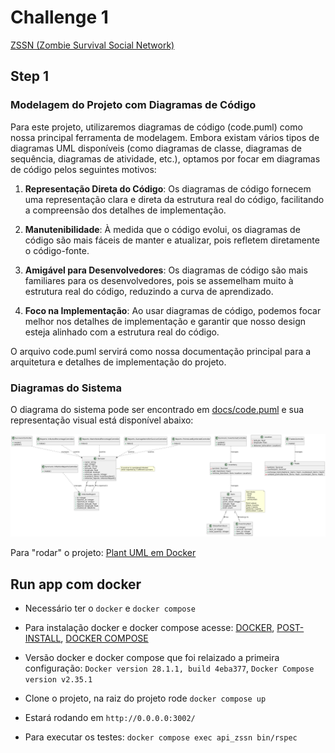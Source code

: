 # Challenge 1

[ZSSN (Zombie Survival Social Network)](docs/challenge.md)

## Step 1

### Modelagem do Projeto com Diagramas de Código

Para este projeto, utilizaremos diagramas de código (code.puml) como nossa principal ferramenta de modelagem. Embora existam vários tipos de diagramas UML disponíveis (como diagramas de classe, diagramas de sequência, diagramas de atividade, etc.), optamos por focar em diagramas de código pelos seguintes motivos:

1. **Representação Direta do Código**: Os diagramas de código fornecem uma representação clara e direta da estrutura real do código, facilitando a compreensão dos detalhes de implementação.

2. **Manutenibilidade**: À medida que o código evolui, os diagramas de código são mais fáceis de manter e atualizar, pois refletem diretamente o código-fonte.

3. **Amigável para Desenvolvedores**: Os diagramas de código são mais familiares para os desenvolvedores, pois se assemelham muito à estrutura real do código, reduzindo a curva de aprendizado.

4. **Foco na Implementação**: Ao usar diagramas de código, podemos focar melhor nos detalhes de implementação e garantir que nosso design esteja alinhado com a estrutura real do código.

O arquivo code.puml servirá como nossa documentação principal para a arquitetura e detalhes de implementação do projeto.

### Diagramas do Sistema

O diagrama do sistema pode ser encontrado em [docs/code.puml](docs/code.puml) e sua representação visual está disponível abaixo:

![Diagrama do Sistema ZSSN](docs/ZSSN_System.png)

Para "rodar" o projeto: [Plant UML em Docker](https://plantuml.com/starting)

## Run app com docker

- Necessário ter o `docker` e `docker compose`
- Para instalação docker e docker compose acesse: [DOCKER](https://docs.docker.com/engine/install/ubuntu/), [POST-INSTALL](https://docs.docker.com/engine/install/linux-postinstall/), [DOCKER COMPOSE](https://docs.docker.com/compose/)
- Versão docker e docker compose que foi relaizado a primeira configuração: `Docker version 28.1.1, build 4eba377`, `Docker Compose version v2.35.1`

- Clone o projeto, na raiz do projeto rode `docker compose up`
- Estará rodando em `http://0.0.0.0:3002/`
- Para executar os testes: `docker compose exec api_zssn bin/rspec`

